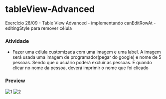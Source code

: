 # tableView-Advanced
Exercício 28/09 - Table View Advanced - implementando canEditRowAt - editingStyle para remover célula

### Atividade
- Fazer uma célula customizada com uma imagem e uma label. A imagem será usada uma imagem de programador(pegar do google) e nome de 5 pessoas. Sendo que o usuário poderá excluir as pessoas. E quando clicar no nome da pessoa, deverá imprimir o nome que foi clicado

### Preview
![1](https://user-images.githubusercontent.com/42849855/95692922-b4093380-0bff-11eb-9fa0-172d70035404.png)
![2](https://user-images.githubusercontent.com/42849855/95692924-b8355100-0bff-11eb-9d37-0c71caeaa3e1.png)
